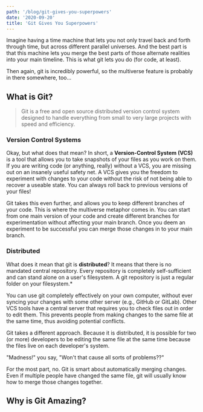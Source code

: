 ```yaml
---
path: '/blog/git-gives-you-superpowers'
date: '2020-09-20'
title: 'Git Gives You Superpowers'
---
```


Imagine having a time machine that lets you not only travel back and forth through time, but across different parallel universes. And the best part is that this machine lets you merge the best parts of those alternate realities into your main timeline. This is what git lets you do (for code, at least).

<span class="hoverable" title="git revert 2020">Then again, git is incredibly powerful, so the multiverse feature is probably in there somewhere, too...</span>

## What is Git?

> Git is a free and open source distributed version control system designed to handle everything from small to very large projects with speed and efficiency. 

### Version Control Systems
Okay, but what does that mean? In short, a <b>Version-Control System (VCS)</b> is a tool that allows you to take snapshots of your files as you work on them. If you are writing code (or anything, really) without a VCS, you are missing out on an insanely useful safety net. A VCS gives you the freedom to experiment with changes to your code without the risk of not being able to recover a useable state. You can always roll back to previous versions of your files!

Git takes this even further, and allows you to keep different branches of your code. This is where the multiverse metaphor comes in. You can start from one main version of your code and create different branches for experimentation without affecting your main branch. Once you deem an experiment to be successful you can merge those changes in to your main branch.

### Distributed
What does it mean that git is <b>distributed</b>? It means that there is no mandated central repository. Every repository is completely self-sufficient and can stand alone on a user's filesystem. <span class="hoverable" title="There is a hidden directory inside each repository called `.git` that stores all the repository's metadata. If you delete this directory, you will erase all of your git history. Don't delete this directory or edit its contents unless you know what you're doing!">A git repository is just a regular folder on your filesystem.*</span>

You can use git completely effectively on your own computer, without ever syncing your changes with some other server (e.g., GitHub or GitLab). Other VCS tools have a central server that requires you to check files out in order to edit them. This prevents people from making changes to the same file at the same time, thus avoiding potential conflicts.

Git takes a different approach. Because it is distributed, it is possible for two (or more) developers to be editing the same file at the same time because the files live on each developer's system.

"Madness!" you say, "Won't that cause all sorts of problems??" 

For the most part, no. Git is smart about automatically merging changes. <span class="hoverable" title="Git cannot automatically merge changes if two people have edited the same lines. No automated system could. If two people have changed the same line, someone is going to decide if you keep Person A's change, Person B's change, or both.">Even if multiple people have changed the same file, git will usually know how to merge those changes together.</span>

## Why is Git Amazing?


